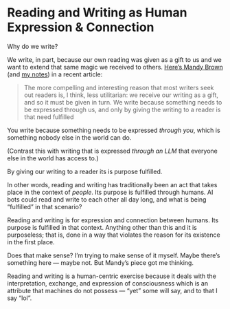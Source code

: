 # Reading and Writing as Human Expression & Connection

Why do we write?

We write, in part, because our own reading was given as a gift to us and we want to extend that same magic we received to others. [Here’s Mandy Brown](https://aworkinglibrary.com/writing/peasant-woodland) (and [my notes](https://notes.jim-nielsen.com/#2024-10-21T0936)) in a recent article:

> The more compelling and interesting reason that most writers seek out readers is, I think, less utilitarian: we receive our writing as a gift, and so it must be given in turn. We write because something needs to be expressed through us, and only by giving the writing to a reader is that need fulfilled

You write because something needs to be expressed _through you_,  which is something nobody else in the world can do. 

(Contrast this with writing that is expressed _through an LLM_ that everyone else in the world has access to.)

By giving our writing to a reader its is purpose fulfilled.

In other words, reading and writing has traditionally been an act that takes place in the context of _people_. Its purpose is fulfilled through humans. AI bots could read and write to each other all day long, and what is being “fulfilled” in that scenario?

Reading and writing is for expression and connection between humans. Its purpose is fulfilled in that context. Anything other than this and it is purposeless; that is, done in a way that violates the reason for its existence in the first place.

Does that make sense? I’m trying to make sense of it myself. Maybe there’s something here — maybe not. But Mandy’s piece got me thinking.

Reading and writing is a human-centric exercise because it deals with the interpretation, exchange, and expression of consciousness which is an attribute that machines do not possess — “yet” some will say, and to that I say “lol”.
